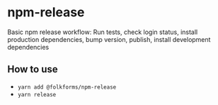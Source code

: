 # npm-release

Basic npm release workflow: Run tests, check login status, install production dependencies, bump version, publish, install development dependencies

## How to use

- `yarn add @folkforms/npm-release`
- `yarn release`

